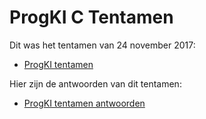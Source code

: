 # ProgKI C Tentamen

Dit was het tentamen van 24 november 2017:

* [ProgKI tentamen](ProgKI_tentamen_1.pdf)

Hier zijn de antwoorden van dit tentamen:

* [ProgKI tentamen antwoorden](ProgKI_tentamen_1_nakijk.pdf)
